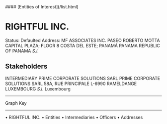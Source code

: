 <link rel="stylesheet" type="text/css" href="../../assets/style.css">
#### [Entities of Interest](/list.html)

# RIGHTFUL INC.
Status: Defaulted
Address: MF ASSOCIATES INC. PASEO ROBERTO MOTTA CAPITAL PLAZA; FLOOR 8 COSTA DEL ESTE; PANAMÁ PANAMA REPUBLIC OF PANAMA *S.I.*

## Stakeholders
INTERMEDIARY
PRIME CORPORATE SOLUTIONS SARL
PRIME CORPORATE SOLUTIONS SARL 58A, RUE PRINCIPALE L-6990 RAMELDANGE LUXEMBOURG *S.I.*
Luxembourg




---



<div class="legend">
Graph Key
<hr>
<span class="focus">• RIGHTFUL INC.</span>
<span class="entity">• Entities</span>
<span class="intermediary">• Intermediaries</span>
<span class="officer">• Officers</span>
<span class="address">• Addresses</span>
</div>


<img src="http://eoi-graphs.s3-website-eu-west-1.amazonaws.com/RIGHTFUL_INC..png" alt="">

